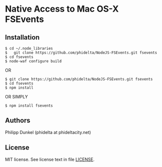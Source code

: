 Native Access to Mac OS-X FSEvents
==================================

[Node.js]: http://nodejs.org/
[Github repo]: https://github.com/phidelta/NodeJS-FSEvents.git
[module site]: https://github.com/phidelta/NodeJS-FSEvents

Installation
------------
	$ cd ~/.node_libraries
	$	git clone https://github.com/phidelta/NodeJS-FSEvents.git fsevents
	$ cd fsevents
	$ node-waf configure build

OR

	$ git clone https://github.com/phidelta/NodeJS-FSEvents.git fsevents
	$ cd fsevents
	$ npm install

OR SIMPLY

	$ npm install fsevents

Authors
-------
Philipp Dunkel (phidelta at phideltacity.net)

License
-------

MIT license. See license text in file [LICENSE](https://github.com/phidelta/NodeJS-FSEvents/blob/master/LICENSE).
